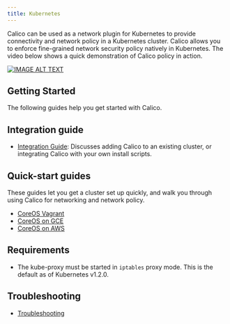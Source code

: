 ```yaml
---
title: Kubernetes
---
```

Calico can be used as a network plugin for Kubernetes to provide connectivity and network policy in a Kubernetes cluster.
Calico allows you to enforce fine-grained network security policy natively in Kubernetes. The video below shows a quick demonstration of Calico policy in action.

[![IMAGE ALT TEXT](http://img.youtube.com/vi/OE1n5PWtvMM/0.jpg)](http://www.youtube.com/watch?v=OE1n5PWtvMM "Calico network policy on Kubernetes")

## Getting Started

The following guides help you get started with Calico.

Integration guide
------------------

- [Integration Guide]({{site.baseurl}}/{{page.version}}/getting-started/kubernetes/installation/): Discusses adding Calico to an existing cluster, or integrating Calico with your own install scripts.

Quick-start guides
------------------
These guides let you get a cluster set up quickly, and walk you through using Calico for networking and network policy.

- [CoreOS Vagrant]({{site.baseurl}}/{{page.version}}/getting-started/kubernetes/installation/vagrant/)
- [CoreOS on GCE]({{site.baseurl}}/{{page.version}}/getting-started/kubernetes/installation/gce)
- [CoreOS on AWS]({{site.baseurl}}/{{page.version}}/getting-started/kubernetes/installation/aws)


## Requirements

- The kube-proxy must be started in `iptables` proxy mode.  This is the default as of Kubernetes v1.2.0.

## Troubleshooting
- [Troubleshooting]({{site.baseurl}}/{{page.version}}/getting-started/kubernetes/troubleshooting)
